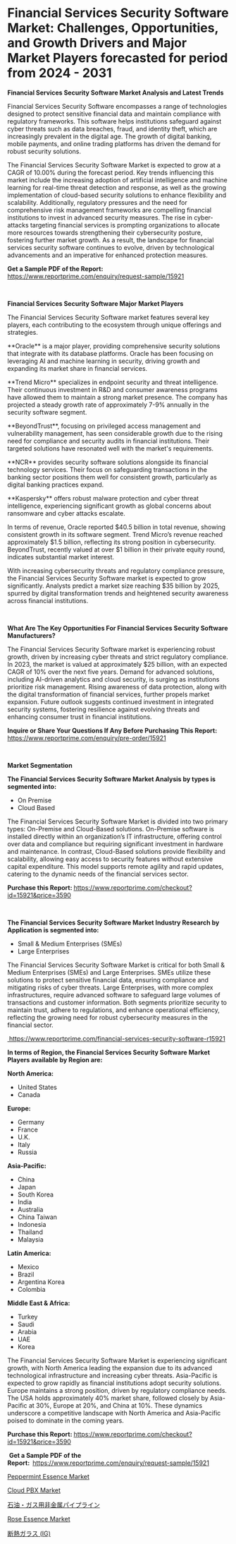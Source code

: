<p><h1>Financial Services Security Software Market: Challenges, Opportunities, and Growth Drivers and Major Market Players forecasted for period from 2024 - 2031</h1></p><p><strong>Financial Services Security Software Market Analysis and Latest Trends</strong></p>
<p><p>Financial Services Security Software encompasses a range of technologies designed to protect sensitive financial data and maintain compliance with regulatory frameworks. This software helps institutions safeguard against cyber threats such as data breaches, fraud, and identity theft, which are increasingly prevalent in the digital age. The growth of digital banking, mobile payments, and online trading platforms has driven the demand for robust security solutions.</p><p>The Financial Services Security Software Market is expected to grow at a CAGR of 10.00% during the forecast period. Key trends influencing this market include the increasing adoption of artificial intelligence and machine learning for real-time threat detection and response, as well as the growing implementation of cloud-based security solutions to enhance flexibility and scalability. Additionally, regulatory pressures and the need for comprehensive risk management frameworks are compelling financial institutions to invest in advanced security measures. The rise in cyber-attacks targeting financial services is prompting organizations to allocate more resources towards strengthening their cybersecurity posture, fostering further market growth. As a result, the landscape for financial services security software continues to evolve, driven by technological advancements and an imperative for enhanced protection measures.</p></p>
<p><strong>Get a Sample PDF of the Report:&nbsp;</strong> <a href="https://www.reportprime.com/enquiry/request-sample/15921">https://www.reportprime.com/enquiry/request-sample/15921</a></p>
<p>&nbsp;</p>
<p><strong>Financial Services Security Software Major Market Players</strong></p>
<p><p>The Financial Services Security Software market features several key players, each contributing to the ecosystem through unique offerings and strategies. </p><p>**Oracle** is a major player, providing comprehensive security solutions that integrate with its database platforms. Oracle has been focusing on leveraging AI and machine learning in security, driving growth and expanding its market share in financial services.</p><p>**Trend Micro** specializes in endpoint security and threat intelligence. Their continuous investment in R&D and consumer awareness programs have allowed them to maintain a strong market presence. The company has projected a steady growth rate of approximately 7-9% annually in the security software segment.</p><p>**BeyondTrust**, focusing on privileged access management and vulnerability management, has seen considerable growth due to the rising need for compliance and security audits in financial institutions. Their targeted solutions have resonated well with the market's requirements.</p><p>**NCR** provides security software solutions alongside its financial technology services. Their focus on safeguarding transactions in the banking sector positions them well for consistent growth, particularly as digital banking practices expand.</p><p>**Kaspersky** offers robust malware protection and cyber threat intelligence, experiencing significant growth as global concerns about ransomware and cyber attacks escalate.</p><p>In terms of revenue, Oracle reported $40.5 billion in total revenue, showing consistent growth in its software segment. Trend Micro’s revenue reached approximately $1.5 billion, reflecting its strong position in cybersecurity. BeyondTrust, recently valued at over $1 billion in their private equity round, indicates substantial market interest.</p><p>With increasing cybersecurity threats and regulatory compliance pressure, the Financial Services Security Software market is expected to grow significantly. Analysts predict a market size reaching $35 billion by 2025, spurred by digital transformation trends and heightened security awareness across financial institutions.</p></p>
<p>&nbsp;</p>
<p><strong>What Are The Key Opportunities For Financial Services Security Software Manufacturers?</strong></p>
<p><p>The Financial Services Security Software market is experiencing robust growth, driven by increasing cyber threats and strict regulatory compliance. In 2023, the market is valued at approximately $25 billion, with an expected CAGR of 10% over the next five years. Demand for advanced solutions, including AI-driven analytics and cloud security, is surging as institutions prioritize risk management. Rising awareness of data protection, along with the digital transformation of financial services, further propels market expansion. Future outlook suggests continued investment in integrated security systems, fostering resilience against evolving threats and enhancing consumer trust in financial institutions.</p></p>
<p><strong>Inquire or Share Your Questions If Any Before Purchasing This Report:</strong> <a href="https://www.reportprime.com/enquiry/pre-order/15921">https://www.reportprime.com/enquiry/pre-order/15921</a></p>
<p>&nbsp;</p>
<p><strong>Market Segmentation</strong></p>
<p><strong>The Financial Services Security Software Market Analysis by types is segmented into:</strong></p>
<p><ul><li>On Premise</li><li>Cloud Based</li></ul></p>
<p><p>The Financial Services Security Software Market is divided into two primary types: On-Premise and Cloud-Based solutions. On-Premise software is installed directly within an organization’s IT infrastructure, offering control over data and compliance but requiring significant investment in hardware and maintenance. In contrast, Cloud-Based solutions provide flexibility and scalability, allowing easy access to security features without extensive capital expenditure. This model supports remote agility and rapid updates, catering to the dynamic needs of the financial services sector.</p></p>
<p><strong>Purchase this Report:&nbsp;</strong><a href="https://www.reportprime.com/checkout?id=15921&price=3590">https://www.reportprime.com/checkout?id=15921&price=3590</a></p>
<p>&nbsp;</p>
<p><strong>The Financial Services Security Software Market Industry Research by Application is segmented into:</strong></p>
<p><ul><li>Small & Medium Enterprises (SMEs)</li><li>Large Enterprises</li></ul></p>
<p><p>The Financial Services Security Software Market is critical for both Small & Medium Enterprises (SMEs) and Large Enterprises. SMEs utilize these solutions to protect sensitive financial data, ensuring compliance and mitigating risks of cyber threats. Large Enterprises, with more complex infrastructures, require advanced software to safeguard large volumes of transactions and customer information. Both segments prioritize security to maintain trust, adhere to regulations, and enhance operational efficiency, reflecting the growing need for robust cybersecurity measures in the financial sector.</p></p>
<p><a href="https://www.reportprime.com/financial-services-security-software-r15921">&nbsp;https://www.reportprime.com/financial-services-security-software-r15921</a></p>
<p><strong>In terms of Region, the Financial Services Security Software Market Players available by Region are:</strong></p>
<p>
    <p> <strong> North America: </strong>
        <ul>
            <li>United States</li>
            <li>Canada</li>
        </ul>
        </p> 
    <p> <strong> Europe: </strong>
        <ul>
            <li>Germany</li>
            <li>France</li>
            <li>U.K.</li>
            <li>Italy</li>
            <li>Russia</li>
        </ul>
        </p> 
    <p> <strong> Asia-Pacific: </strong>
        <ul>
            <li>China</li>
            <li>Japan</li>
            <li>South Korea</li>
            <li>India</li>
            <li>Australia</li>
            <li>China Taiwan</li>
            <li>Indonesia</li>
            <li>Thailand</li>
            <li>Malaysia</li>
        </ul>
        </p> 
    <p> <strong> Latin America: </strong>
        <ul>
            <li>Mexico</li>
            <li>Brazil</li>
            <li>Argentina Korea</li>
            <li>Colombia</li>
        </ul>
        </p> 
    <p> <strong> Middle East & Africa: </strong>
        <ul>
            <li>Turkey</li>
            <li>Saudi</li>
            <li>Arabia</li>
            <li>UAE</li>
            <li>Korea</li>
        </ul>
    </p>
    </p>
<p><p>The Financial Services Security Software Market is experiencing significant growth, with North America leading the expansion due to its advanced technological infrastructure and increasing cyber threats. Asia-Pacific is expected to grow rapidly as financial institutions adopt security solutions. Europe maintains a strong position, driven by regulatory compliance needs. The USA holds approximately 40% market share, followed closely by Asia-Pacific at 30%, Europe at 20%, and China at 10%. These dynamics underscore a competitive landscape with North America and Asia-Pacific poised to dominate in the coming years.</p></p>
<p><strong>Purchase this Report: </strong><a href="https://www.reportprime.com/checkout?id=15921&price=3590">https://www.reportprime.com/checkout?id=15921&price=3590</a></p>
<p>&nbsp;<strong>Get a Sample PDF of the Report:&nbsp;&nbsp;</strong><a href="https://www.reportprime.com/enquiry/request-sample/15921">https://www.reportprime.com/enquiry/request-sample/15921</a></p>
<p><strong></strong></p>
<p><p><a href="https://medium.com/@colin.paterson6579/the-global-peppermint-essence-market-is-projected-to-experience-an-annual-growth-rate-of-7-7-255aaf2ae613">Peppermint Essence Market</a></p><p><a href="https://www.linkedin.com/pulse/cloud-pbx-market-research-report-exploring-size-revenue-pqdke?trackingId=F4ZZoBYOSN60uS0dBwYPcA%3D%3D">Cloud PBX Market</a></p><p><a href="https://medium.com/@kw8enloe/%E5%9C%B0%E5%9F%9F%E3%81%AF-%E7%9F%B3%E6%B2%B9%E3%81%8A%E3%82%88%E3%81%B3%E3%82%AC%E3%82%B9%E5%B8%82%E5%A0%B4%E3%81%AE%E9%9D%9E%E9%87%91%E5%B1%9E%E3%83%91%E3%82%A4%E3%83%97%E3%83%A9%E3%82%A4%E3%83%B3%E3%81%AB%E3%81%A9%E3%81%AE%E3%82%88%E3%81%86%E3%81%AB%E9%81%A9%E5%BF%9C%E3%81%97%E3%81%A6%E3%81%84%E3%81%BE%E3%81%99%E3%81%8B-%E7%9F%B3%E6%B2%B9%E3%81%8A%E3%82%88%E3%81%B3%E3%82%AC%E3%82%B9%E5%B8%82%E5%A0%B4%E3%81%AE%E9%9D%9E%E9%87%91%E5%B1%9E%E3%83%91%E3%82%A4%E3%83%97%E3%83%A9%E3%82%A4%E3%83%B3%E3%81%AE%E3%82%B0%E3%83%AD%E3%83%BC%E3%83%90%E3%83%AB%E5%B8%82%E5%A0%B4%E5%8B%95%E5%90%91%E3%81%A8%E6%A6%82%E8%A6%81-2024%E5%B9%B4-2031%E5%B9%B4-d13699b7cab7">石油・ガス用非金属パイプライン</a></p><p><a href="https://medium.com/@colin.paterson6579/this-rose-essence-market-research-report-evaluates-the-key-market-trends-drivers-and-affecting-92c281e2c22b?postPublishedType=initial">Rose Essence Market</a></p><p><a href="https://medium.com/@kw8enloe/insulated-glazing-ig-market-%E3%81%AE%E3%82%B0%E3%83%AD%E3%83%BC%E3%83%90%E3%83%AB%E5%B8%82%E5%A0%B4%E6%A6%82%E8%A6%81%E3%81%AF-%E4%B8%96%E7%95%8C%E3%81%8A%E3%82%88%E3%81%B3%E4%B8%BB%E8%A6%81%E5%B8%82%E5%A0%B4%E3%81%AB%E3%81%8A%E3%81%91%E3%82%8B%E6%A5%AD%E7%95%8C%E3%81%AB%E5%BD%B1%E9%9F%BF%E3%82%92%E4%B8%8E%E3%81%88%E3%82%8B%E4%B8%BB%E8%A6%81%E3%81%AA%E3%83%88%E3%83%AC%E3%83%B3%E3%83%89%E3%81%AB%E3%81%A4%E3%81%84%E3%81%A6-%E7%8B%AC%E8%87%AA%E3%81%AE%E8%A6%96%E7%82%B9%E3%82%92%E6%8F%90%E4%BE%9B%E3%81%97%E3%81%BE%E3%81%99-b9cc12e2001e">断熱ガラス (IG)</a></p></p>